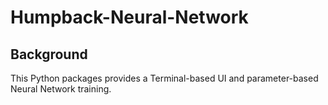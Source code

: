 # Humpback-Neural-Network

## Background

This Python packages provides a Terminal-based UI and parameter-based Neural Network training.
